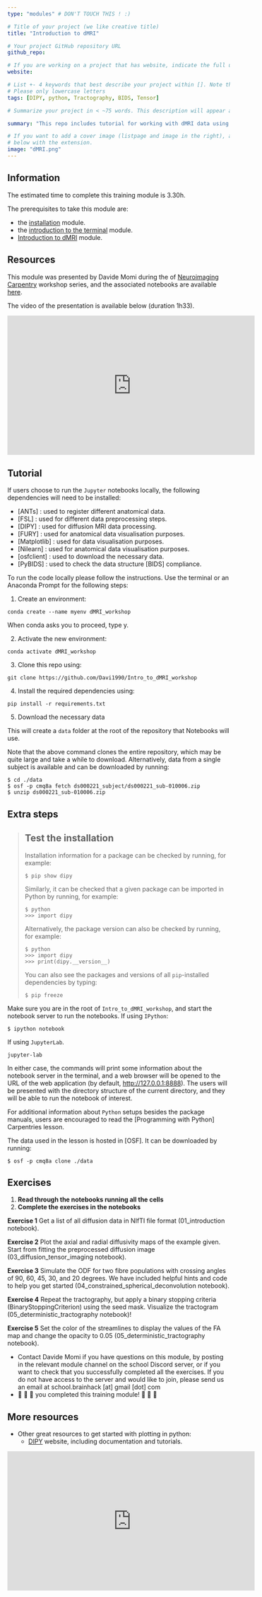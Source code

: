 ```yaml
---
type: "modules" # DON'T TOUCH THIS ! :)

# Title of your project (we like creative title)
title: "Introduction to dMRI"

# Your project GitHub repository URL
github_repo:

# If you are working on a project that has website, indicate the full url including "https://" below or leave it empty.
website:

# List +- 4 keywords that best describe your project within []. Note that the project summary also involves a number of key words. Those are listed on top of the [github repository](https://github.com/PSY6983-2021/project_template), click `manage topics`.
# Please only lowercase letters
tags: [DIPY, python, Tractography, BIDS, Tensor]

# Summarize your project in < ~75 words. This description will appear at the top of your page and on the list page with other projects..

summary: "This repo includes tutorial for working with dMRI data using DIPY"

# If you want to add a cover image (listpage and image in the right), add it to your directory and indicate the name
# below with the extension.
image: "dMRI.png"
---
```

<!-- This is an html comment and this won't appear in the rendered page. You are now editing the "content" area, the core of your description. Everything that you can do in markdown is allowed below. We added a couple of comments to guide your through documenting your progress. -->

## Information

The estimated time to complete this training module is 3.30h.

The prerequisites to take this module are:
 * the [installation](/modules/installation) module.
 * the [introduction to the terminal](/modules/introduction_to_terminal) module.
 * [Introduction to dMRI](https://psy6983.brainhackmtl.org/modules/dmri_intro/) module.

## Resources
This module was presented by Davide Momi during the of [Neuroimaging Carpentry](https://conp-pcno-training.github.io/neuroimaging-carpentry/) workshop series, and the associated notebooks are available [here](https://github.com/Davi1990/Intro_to_dMRI_workshop).

The video of the presentation is available below (duration 1h33).
<iframe width="560" height="315" src="https://www.youtube.com/embed/HM3lMplqTM4" title="YouTube video player" frameborder="0" allow="accelerometer; autoplay; clipboard-write; encrypted-media; gyroscope; picture-in-picture; web-share" allowfullscreen></iframe>

## Tutorial
If users choose to run the `Jupyter` notebooks locally, the following
dependencies will need to be installed:

- [ANTs] : used to register different anatomical data.
- [FSL] : used for different data preprocessing steps.
- [DIPY] : used for diffusion MRI data processing.
- [FURY] : used for anatomical data visualisation purposes.
- [Matplotlib] : used for data visualisation purposes.
- [Nilearn] : used for anatomical data visualisation purposes.
- [osfclient] : used to download the necessary data.
- [PyBIDS] : used to check the data structure [BIDS] compliance.


To run the code locally please follow the instructions.
Use the terminal or an Anaconda Prompt for the following steps:

1) Create an environment:
```
conda create --name myenv dMRI_workshop
```

When conda asks you to proceed, type y.

2) Activate the new environment:
```
conda activate dMRI_workshop
```

3) Clone this repo using:
```
git clone https://github.com/Davi1990/Intro_to_dMRI_workshop
```

4) Install the required dependencies using:
```
pip install -r requirements.txt
```

5) Download the necessary data

This will create a `data` folder at the root of the repository that Notebooks will use.

Note that the above command clones the entire repository, which may be quite large and
take a while to download. Alternatively, data from a single subject is available
and can be downloaded by running:
~~~
$ cd ./data
$ osf -p cmq8a fetch ds000221_subject/ds000221_sub-010006.zip
$ unzip ds000221_sub-010006.zip
~~~


## Extra steps

> ## Test the installation
>
> Installation information for a package can be checked by running, for
> example:
> ~~~
> $ pip show dipy
> ~~~
>
> Similarly, it can be checked that a given package can be imported in Python by
> running, for example:
> ~~~
> $ python
> >>> import dipy
> ~~~
>
> Alternatively, the package version can also be checked by running, for example:
> ~~~
> $ python
> >>> import dipy
> >>> print(dipy.__version__)
> ~~~
>
> You can also see the packages and versions of all `pip`-installed dependencies
> by typing:
> ~~~
> $ pip freeze
> ~~~

Make sure you are in the root of `Intro_to_dMRI_workshop`, and start the notebook server to run the notebooks.
If using `IPython`:
~~~
$ ipython notebook
~~~

If using `JupyterLab`.
~~~
jupyter-lab
~~~

In either case, the commands will print some information about the notebook
server in the terminal, and a web browser will be opened to the URL of the web
application (by default, http://127.0.0.1:8888). The users will be presented with
the directory structure of the current directory, and they will be able to run
the notebook of interest.

For additional information about `Python` setups besides the package manuals,
users are encouraged to read the [Programming with Python] Carpentries lesson.

The data used in the lesson is hosted in [OSF]. It can be downloaded by running:
~~~
$ osf -p cmq8a clone ./data
~~~

## Exercises

1. **Read through the notebooks running all the cells**
2. **Complete the exercises in the notebooks**

**Exercise 1** Get a list of all diffusion data in NIfTI file format (01_introduction notebook).

**Exercise 2** Plot the axial and radial diffusivity maps of the example given. Start from fitting the preprocessed diffusion image (03_diffusion_tensor_imaging notebook).

**Exercise 3** Simulate the ODF for two fibre populations with crossing angles of 90, 60, 45, 30, and 20 degrees. We have included helpful hints and code to help you get started (04_constrained_spherical_deconvolution notebook).

**Exercise 4** Repeat the tractography, but apply a binary stopping criteria (BinaryStoppingCriterion) using the seed mask. Visualize the tractogram (05_deterministic_tractography notebook)!

**Exercise 5** Set the color of the streamlines to display the values of the FA map and change the opacity to 0.05 (05_deterministic_tractography notebook).


 * Contact Davide Momi if you have questions on this module, by posting in the relevant module channel on the school Discord server, or if you want to check that you successfully completed all the exercises. If you do not have access to the server and would like to join, please send us an email at school.brainhack [at] gmail [dot] com
 * :tada: :tada: :tada: you completed this training module! :tada: :tada: :tada:

 ## More resources

 - Other great resources to get started with plotting in python:
    -  [DIPY](https://dipy.org/) website, including documentation and tutorials.

<iframe width="560" height="315" src="https://www.youtube.com/embed/7Bl38jfBJu0" title="YouTube video player" frameborder="0" allow="accelerometer; autoplay; clipboard-write; encrypted-media; gyroscope; picture-in-picture; web-share" allowfullscreen></iframe>
